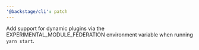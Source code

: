 ```yaml
---
'@backstage/cli': patch
---
```


Add support for dynamic plugins via the EXPERIMENTAL_MODULE_FEDERATION environment variable when running `yarn start`.
